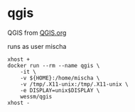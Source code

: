 # qgis

QGIS from [QGIS.org](http://qgis.org)

runs as user mischa

```
xhost +
docker run --rm --name qgis \
    -it \
    -v ${HOME}:/home/mischa \
    -v /tmp/.X11-unix:/tmp/.X11-unix \
    -e DISPLAY=unix$DISPLAY \
    wessm/qgis
xhost -
```
